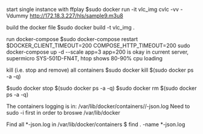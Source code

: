 start single instance with ffplay
$sudo docker run -it vlc_img cvlc -vv -Vdummy http://172.18.3.227/hls/sample9.m3u8

build the docker file
$sudo docker build -t vlc_img .

run docker-compose
$sudo docker-compose restart
$DOCKER_CLIENT_TIMEOUT=200 COMPOSE_HTTP_TIMEOUT=200 sudo docker-compose up -d --scale app=3
app=200 is okay in current server, supermicro SYS-501D-FN4T, htop shows 80-90% cpu loading

kill (i.e. stop and remove) all containers
$sudo docker kill $(sudo docker ps -a -q)

$sudo docker stop $(sudo docker ps -a -q)
$sudo docker rm $(sudo docker ps -a -q)

The containers logging is in:
/var/lib/docker/containers/<container id>/<container id>-json.log
Need to sudo -i 
first in order to broswe /var/lib/docker

Find all *-json.log in /var/lib/docker/containers
$ find . -name *-json.log
